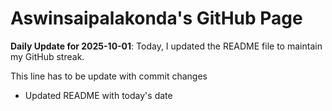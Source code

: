 # Aswinsaipalakonda's GitHub Page

**Daily Update for 2025-10-01**: Today, I updated the README file to maintain my GitHub streak.

This line has to be update with commit changes
 - Updated README with today's date 
